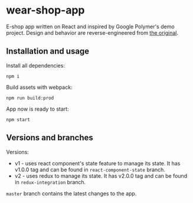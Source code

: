 # wear-shop-app
E-shop app written on React and inspired by Google Polymer's demo project. Design and behavior are reverse-engineered from [the original](https://shop.polymer-project.org/).

## Installation and usage
Install all dependencies:
```
npm i
```

Build assets with webpack:
```
npm run build:prod
```

App now is ready to start:
```
npm start
```

## Versions and branches

Versions:  
- v1 - uses react component's state feature to manage its state. It has v1.0.0 tag and can be found in `react-component-state` branch.  
- v2 - uses redux to manage its state. It has v2.0.0 tag and can be found in `redux-integration` branch.  

`master` branch contains the latest changes to the app.
